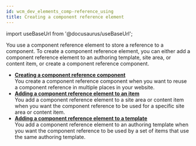 ```yaml
---
id: wcm_dev_elements_comp-reference_using
title: Creating a component reference element
---
```

import useBaseUrl from '@docusaurus/useBaseUrl';



You use a component reference element to store a reference to a component. To create a component reference element, you can either add a component reference element to an authoring template, site area, or content item, or create a component reference component.

-   **[Creating a component reference component](wcm_dev_elements_comp-reference_creating.md)**  
You create a component reference component when you want to reuse a component reference in multiple places in your website.
-   **[Adding a component reference element to an item](wcm_dev_elements_comp-reference_adding.md)**  
You add a component reference element to a site area or content item when you want the component reference to be used for a specific site area or content item.
-   **[Adding a component reference element to a template](wcm_dev_elements_comp-reference_add_template.md)**  
You add a component reference element to an authoring template when you want the component reference to be used by a set of items that use the same authoring template.


